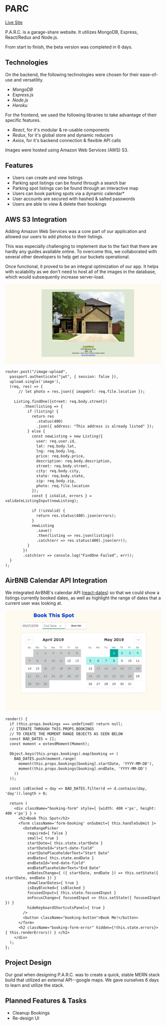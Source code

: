 # PARC

[Live Site](https://lets-parc.herokuapp.com)

P.A.R.C. is a garage-share website. It utilizes MongoDB, Express, React/Redux and Node.js.

From start to finish, the beta version was completed in 6 days.

## Technologies
On the backend, the following technologies were chosen for their ease-of-use and versatility.
* *MongoDB*
* *Express.js*
* *Node.js*
* *Heroku*

For the frontend, we used the following libraries to take advantage of their specific features.
* *React*, for it's modular & re-usable components
* *Redux*, for it's global store and dynamic reducers
* *Axios*, for it's backend connection & flexible API calls

Images were hosted using Amazon Web Services (AWS) S3.

## Features
* Users can create and view listings
* Parking spot listings can be found through a search bar
* Parking spot listings can be found through an interactive map
* Users can book parking spots via a dynamic calendar*
* User accounts are secured with hashed & salted passwords
* Users are able to view & delete their bookings

## AWS S3 Integration
Adding Amazon Web Services was a core part of our application and allowed our users to add photos to their listings.

This was especially challenging to implement due to the fact that there are hardly any guides available online. To overcome this, we collaborated with several other developers to help get our buckets operational.

Once functional, it proved to be an integral optimization of our app. It helps with scalability as we don't need to host all of the images in the database, which would subsequently increase server-load.

![AWS image](https://github.com/Brent1LT/P.A.R.C./blob/master/documents/assets/design_docs/readme-s3.png)
```
router.post("/image-upload",
  passport.authenticate("jwt", { session: false }),
  upload.single('image'),
  (req, res) => {
      // let photo = res.json({ imageUrl: req.file.location });

    Listing.findOne({street: req.body.street})
        .then(listing => {
          if (listing) {
            return res
              .status(400)
              .json({ address: "This address is already listed" });
          } else {
            const newListing = new Listing({
              user: req.user.id,
              lat: req.body.lat,
              lng: req.body.lng,
              price: req.body.price,
              description: req.body.description,
              street: req.body.street,
              city: req.body.city,
              state: req.body.state,
              zip: req.body.zip,
              photo: req.file.location
            });
            const { isValid, errors } =  validateListingInput(newListing);

            if (!isValid) {
              return res.status(400).json(errors);
            }
            newListing
              .save()
              .then(listing => res.json(listing))
              .catch(err => res.status(400).json(err));
          }
        })
        .catch(err => console.log("FindOne Failed", err));
  }
);
```

## AirBNB Calendar API Integration
We integrated AirBNB's calendar API ([react-dates](https://github.com/airbnb/react-dates)) so that we could show a listings currently booked dates, as well as highlight the range of dates that a current user was looking at.

![Calendar API](https://github.com/Brent1LT/P.A.R.C./blob/master/documents/assets/design_docs/readme-bookings.png)
```
render() {
  if (this.props.bookings === undefined) return null;
  // ITERATE THROUGH THIS.PROPS.BOOKINGS
  // TO CREATE THE MOMENT RANGE OBJECTS AS SEEN BELOW
  const BAD_DATES = [];
  const moment = extendMoment(Moment);

  Object.keys(this.props.bookings).map(booking => (
    BAD_DATES.push(moment.range(
      moment(this.props.bookings[booking].startDate, 'YYYY-MM-DD'),
      moment(this.props.bookings[booking].endDate, 'YYYY-MM-DD')
    ))
  ));

  const isBlocked = day => BAD_DATES.filter(d => d.contains(day, 'day')).length > 0;

  return (
    <div className="booking-form" style={ {width: 400 +'px', height: 400 +'px'} } >
      <h2>Book This Spot</h2>
      <form className='form-booking' onSubmit={ this.handleSubmit }>
        <DateRangePicker
          required={ false }
          small={ true }
          startDate={ this.state.startDate }
          startDateId="start-date-field"
          startDatePlaceholderText="Start Date"
          endDate={ this.state.endDate }
          endDateId="end-date-field"
          endDatePlaceholderText="End Date"
          onDatesChange={ ({ startDate, endDate }) => this.setState({ startDate, endDate }) }
          showClearDates={ true }
          isDayBlocked={ isBlocked }
          focusedInput={ this.state.focusedInput }
          onFocusChange={ focusedInput => this.setState({ focusedInput }) }
          hideKeyboardShortcutsPanel={ true }
        />
        <button className="booking-button">Book Me!</button>
      </form>
      <h2 className="booking-form-error" hidden={!this.state.errors}> { this.renderErrors() } </h2>
    </div>
  );
};
```

## Project Design
Our goal when designing P.A.R.C. was to create a quick, stable MERN stack build that utilized an external API--google maps. We gave ourselves 6 days to learn and utilize the stack.

## Planned Features & Tasks
* Cleanup Bookings
* Re-design UI
